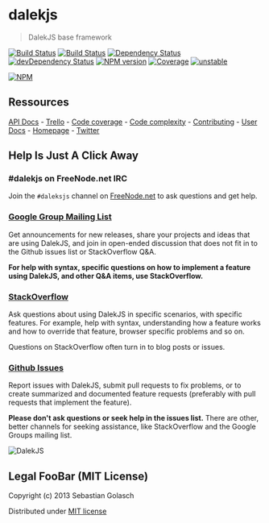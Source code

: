 dalekjs
======================

> DalekJS base framework

[![Build Status](https://travis-ci.org/dalekjs/dalek.png)](https://travis-ci.org/dalekjs/dalek)
[![Build Status](https://drone.io/github.com/dalekjs/dalek/status.png)](https://drone.io/github.com/dalekjs/dalek/latest)
[![Dependency Status](https://david-dm.org/dalekjs/dalek.png)](https://david-dm.org/dalekjs/dalek)
[![devDependency Status](https://david-dm.org/dalekjs/dalek/dev-status.png)](https://david-dm.org/dalekjs/dalek#info=devDependencies)
[![NPM version](https://badge.fury.io/js/dalekjs.png)](http://badge.fury.io/js/dalekjs)
[![Coverage](http://dalekjs.com/package/dalekjs/master/coverage/coverage.png)](http://dalekjs.com/package/dalekjs/master/coverage/index.html)
[![unstable](https://rawgithub.com/hughsk/stability-badges/master/dist/unstable.svg)](http://github.com/hughsk/stability-badges)

[![NPM](https://nodei.co/npm/dalekjs.png)](https://nodei.co/npm/dalekjs/)


## Ressources

[API Docs](http://dalekjs.com/package/dalek/master/api/index.html) -
[Trello](https://trello.com/b/gA1A6RZW/dalekjs) -
[Code coverage](http://dalekjs.com/package/dalek/master/coverage/index.html) -
[Code complexity](http://dalekjs.com/package/dalek/master/complexity/index.html) -
[Contributing](https://github.com/dalekjs/dalek/blob/master/CONTRIBUTING.md) -
[User Docs](http://dalekjs.com/pages/getStarted.html) -
[Homepage](http://dalekjs.com) -
[Twitter](http://twitter.com/dalekjs)

## Help Is Just A Click Away

### #dalekjs on FreeNode.net IRC

Join the `#daleksjs` channel on [FreeNode.net](http://freenode.net) to ask questions and get help.

### [Google Group Mailing List](https://groups.google.com/forum/#!forum/dalekjs)

Get announcements for new releases, share your projects and ideas that are
using DalekJS, and join in open-ended discussion that does not fit in
to the Github issues list or StackOverflow Q&A.

**For help with syntax, specific questions on how to implement a feature
using DalekJS, and other Q&A items, use StackOverflow.**

### [StackOverflow](http://stackoverflow.com/questions/tagged/dalekjs)

Ask questions about using DalekJS in specific scenarios, with
specific features. For example, help with syntax, understanding how a feature works and
how to override that feature, browser specific problems and so on.

Questions on StackOverflow often turn in to blog posts or issues.

### [Github Issues](//github.com/dalekjs/dalek/issues)

Report issues with DalekJS, submit pull requests to fix problems, or to
create summarized and documented feature requests (preferably with pull
requests that implement the feature).

**Please don't ask questions or seek help in the issues list.** There are
other, better channels for seeking assistance, like StackOverflow and the
Google Groups mailing list.

![DalekJS](https://raw.github.com/dalekjs/dalekjs.com/master/img/logo.jpg)

## Legal FooBar (MIT License)

Copyright (c) 2013 Sebastian Golasch

Distributed under [MIT license](https://github.com/dalekjs/dalek/blob/master/LICENSE-MIT)

